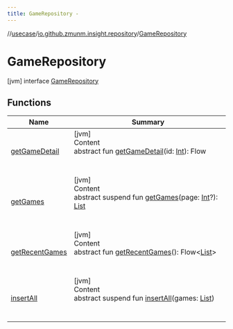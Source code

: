 ```yaml
---
title: GameRepository -
---
```

//[usecase](../../../index.md)/[io.github.zmunm.insight.repository](../index.md)/[GameRepository](index.md)



# GameRepository  
 [jvm] interface [GameRepository](index.md)   


## Functions  
  
|  Name |  Summary | 
|---|---|
| <a name="io.github.zmunm.insight.repository/GameRepository/getGameDetail/#kotlin.Int/PointingToDeclaration/"></a>[getGameDetail](get-game-detail.md)| <a name="io.github.zmunm.insight.repository/GameRepository/getGameDetail/#kotlin.Int/PointingToDeclaration/"></a>[jvm]  <br>Content  <br>abstract fun [getGameDetail](get-game-detail.md)(id: [Int](https://kotlinlang.org/api/latest/jvm/stdlib/kotlin/-int/index.html)): Flow<Game>  <br><br><br>|
| <a name="io.github.zmunm.insight.repository/GameRepository/getGames/#kotlin.Int?/PointingToDeclaration/"></a>[getGames](get-games.md)| <a name="io.github.zmunm.insight.repository/GameRepository/getGames/#kotlin.Int?/PointingToDeclaration/"></a>[jvm]  <br>Content  <br>abstract suspend fun [getGames](get-games.md)(page: [Int](https://kotlinlang.org/api/latest/jvm/stdlib/kotlin/-int/index.html)?): [List](https://kotlinlang.org/api/latest/jvm/stdlib/kotlin.collections/-list/index.html)<Game>  <br><br><br>|
| <a name="io.github.zmunm.insight.repository/GameRepository/getRecentGames/#/PointingToDeclaration/"></a>[getRecentGames](get-recent-games.md)| <a name="io.github.zmunm.insight.repository/GameRepository/getRecentGames/#/PointingToDeclaration/"></a>[jvm]  <br>Content  <br>abstract fun [getRecentGames](get-recent-games.md)(): Flow<[List](https://kotlinlang.org/api/latest/jvm/stdlib/kotlin.collections/-list/index.html)<Game>>  <br><br><br>|
| <a name="io.github.zmunm.insight.repository/GameRepository/insertAll/#kotlin.collections.List[io.github.zmunm.insight.entity.Game]/PointingToDeclaration/"></a>[insertAll](insert-all.md)| <a name="io.github.zmunm.insight.repository/GameRepository/insertAll/#kotlin.collections.List[io.github.zmunm.insight.entity.Game]/PointingToDeclaration/"></a>[jvm]  <br>Content  <br>abstract suspend fun [insertAll](insert-all.md)(games: [List](https://kotlinlang.org/api/latest/jvm/stdlib/kotlin.collections/-list/index.html)<Game>)  <br><br><br>|

